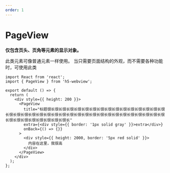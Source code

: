 ```yaml
---
order: 1
---
```


# PageView

**仅包含页头、页角等元素的显示对象。**

此类元素可像普通元素一样使用。
当只需要页面结构的外观，而不需要各种功能时，可使用此类

```tsx
import React from 'react';
import { PageView } from 'h5-webview';

export default () => {
  return (
    <div style={{ height: 200 }}>
      <PageView
        title="标题很长很长很长很长很长很长很长很长很长很长很长很长很长很长很长很长很长很长很长很长很长很长很长很长很长很长很长很长很长很长很长很长很长很长很长很长很长很长很长很长很长很长很长很长很长"
        extra={<div style={{ border: '1px solid gray' }}>extra</div>}
        onBack={() => {}}
      >
        <div style={{ height: 2000, border: '5px red solid' }}>
          内容在这里，我很高
        </div>
      </PageView>
    </div>
  );
};
```

<API src="../../src/PageView.tsx" />
